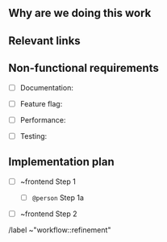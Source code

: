 <!--
Implementation issues are used break-up a large piece of work into small, discrete tasks that can
move independently through the build workflow steps. They're typically used to populate a Feature
Epic. Once created, an implementation issue is usually refined in order to populate and review the
implementation plan and weight.
Example workflow: https://about.gitlab.com/handbook/engineering/development/threat-management/planning/diagram.html#plan
-->

## Why are we doing this work
<!--
A brief explanation of the why, not the what or how. Assume the reader doesn't know the
background and won't have time to dig-up information from comment threads.
-->


## Relevant links
<!--
Information that the developer might need to refer to when implementing the issue.

- [Design Issue](https://gitlab.com/gitlab-org/gitlab/-/issues/<id>)
  - [Design 1](https://gitlab.com/gitlab-org/gitlab/-/issues/<id>/designs/<image>.png)
  - [Design 2](https://gitlab.com/gitlab-org/gitlab/-/issues/<id>/designs/<image>.png)
- [Similar implementation](https://gitlab.com/gitlab-org/gitlab/-/merge_requests/<id>)
-->


## Non-functional requirements
<!--
Add details for required items and delete others.
-->

- [ ] Documentation:
- [ ] Feature flag:
- [ ] Performance:
- [ ] Testing:


## Implementation plan
<!--
Steps and the parts of the code that will need to get updated. The plan can also
call-out responsibilities for other team members or teams.
-->

- [ ] ~frontend Step 1
  - [ ] `@person` Step 1a
- [ ] ~frontend Step 2


<!--
Workflow and other relevant labels

~"group::" ~"Category:" ~"GitLab Ultimate"
-->
/label ~"workflow::refinement"

<!--
Other settings you might want to include when creating the issue.

/milestone %"Next 1-3 releases"
/assign @
/epic &
-->
